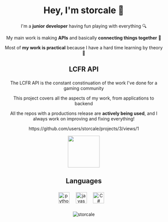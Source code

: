 <h1 align="center">Hey, I'm storcale 👋</h1>

###

<p align="center">I'm a <strong>junior developer</strong> having fun playing with everything 🔍</p>
<p align="center">My main work is making <strong>APIs</strong> and basically <strong>connecting things together</strong> 🔌</p>
<p align="center">Most of <strong>my work is practical</strong> because I have a hard time learning by theory 📖</p>

###

<h2 align="center">LCFR API</h2>

###

<p align="center">The LCFR API is the constant constinuation of the work I've done for a gaming community</p>
<p align="center">This project covers all the aspects of my work, from applications to backend</p>
<p align="center">All the repos with a productions release are <strong>actively being used</strong>, and I always work on improving and fixing everything!</p>
<p align="center">https://github.com/users/storcale/projects/3/views/1</p>
<div align="center">
 <a href="https://github.com/storcale/LCFR-API">
  <img height=100 src="https://github-readme-stats.vercel.app/api/pin/?username=storcale&show_owner=true&repo=LCFR-API&theme=dark">
 </a>
</div>


###

<h2 align="center">Languages</h3>

###

<div align="center">
  <img src="https://cdn.jsdelivr.net/gh/devicons/devicon/icons/python/python-original.svg" height="35" alt="python logo"  />
  <img width="12" />
  <img src="https://cdn.jsdelivr.net/gh/devicons/devicon/icons/javascript/javascript-original.svg" height="35" alt="javascript logo"  />
  <img width="12" />
  <img src="https://cdn.jsdelivr.net/gh/devicons/devicon@latest/icons/csharp/csharp-original.svg" height="35" alt="C# logo" />
  <img width="12" />
</div>

###

<p align="center"><img align="center" src="https://github-readme-stats.vercel.app/api/top-langs?username=storcale&show_icons=true&theme=dark&locale=en&layout=compact" alt="storcale" /></p>



